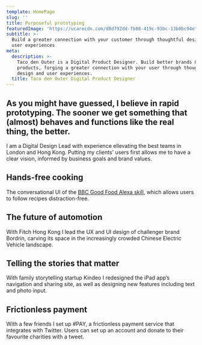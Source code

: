 ```yaml
---
template: HomePage
slug: ''
title: Purposeful prototyping
featuredImage: 'https://ucarecdn.com/d8d792dd-fb08-419c-93bc-13b0bc94efcc/'
subtitle: >-
  Build a greater connection with your customer through thoughtful design and
  user experiences
meta:
  description: >-
    Taco den Outer is a Digital Product Designer. Build better brands &
    products, forging a greater connection with your user through thoughtful
    design and user experiences.
  title: Taco den Outer Digital Product Designer
---
```

## As you might have guessed, I believe in rapid prototyping. The sooner we get something that (almost) behaves and functions like the real thing, the better.

I am a Digital Design Lead with experience ellevating the best teams in London and Hong Kong. Putting my clients' users first allows me to have a clear vision, informed by business goals and brand values.

## Hands-free cooking

The conversational UI of the [BBC Good Food Alexa skill](/bbc-good-food), which allows users to follow recipes distraction-free.

## The future of automotion

With Fitch Hong Kong I lead the UX and UI design of challenger brand Bordrin, carving its space in the increasingly crowded Chinese Electric Vehicle landscape.

## Telling the stories that matter

With family storytelling startup Kindeo I redesigned the iPad app’s navigation and sharing site, as well as designing new features including text and photo input.

## Frictionless payment

With a few friends I set up #PAY, a frictionless payment service that integrates with Twitter. Users can set up an account and donate to their favourite charities with a tweet.
